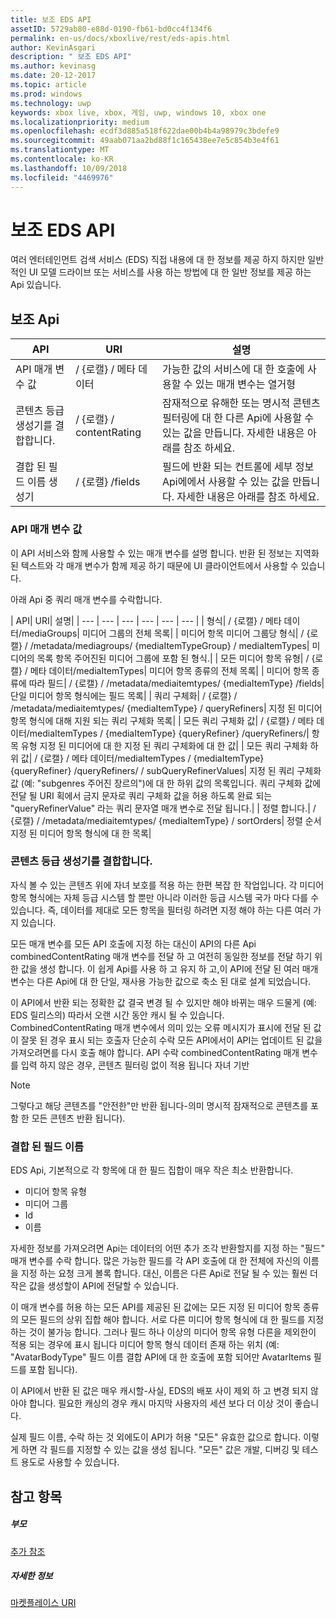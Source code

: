 ```yaml
---
title: 보조 EDS API
assetID: 5729ab80-e88d-0190-fb61-bd0cc4f134f6
permalink: en-us/docs/xboxlive/rest/eds-apis.html
author: KevinAsgari
description: " 보조 EDS API"
ms.author: kevinasg
ms.date: 20-12-2017
ms.topic: article
ms.prod: windows
ms.technology: uwp
keywords: xbox live, xbox, 게임, uwp, windows 10, xbox one
ms.localizationpriority: medium
ms.openlocfilehash: ecdf3d885a518f622dae00b4b4a98979c3bdefe9
ms.sourcegitcommit: 49aab071aa2bd88f1c165438ee7e5c854b3e4f61
ms.translationtype: MT
ms.contentlocale: ko-KR
ms.lasthandoff: 10/09/2018
ms.locfileid: "4469976"
---
```

# <a name="auxiliary-eds-apis"></a>보조 EDS API

여러 엔터테인먼트 검색 서비스 (EDS) 직접 내용에 대 한 정보를 제공 하지 하지만 일반적인 UI 모델 드라이브 또는 서비스를 사용 하는 방법에 대 한 일반 정보를 제공 하는 Api 있습니다.

<a id="ID4EQ"></a>


## <a name="auxiliary-apis"></a>보조 Api

| API| URI| 설명|
| --- | --- | --- |
| API 매개 변수 값| / {로캘} / 메타 데이터| 가능한 값의 서비스에 대 한 호출에 사용할 수 있는 매개 변수는 열거형|
| 콘텐츠 등급 생성기를 결합합니다.| / {로캘} / contentRating| 잠재적으로 유해한 또는 명시적 콘텐츠 필터링에 대 한 다른 Api에 사용할 수 있는 값을 만듭니다. 자세한 내용은 아래를 참조 하세요.|
| 결합 된 필드 이름 생성기| / {로캘} /fields| 필드에 반환 되는 컨트롤에 세부 정보 Api에에서 사용할 수 있는 값을 만듭니다. 자세한 내용은 아래를 참조 하세요.|

<a id="ID4EBC"></a>


### <a name="api-parameter-values"></a>API 매개 변수 값

이 API 서비스와 함께 사용할 수 있는 매개 변수를 설명 합니다. 반환 된 정보는 지역화 된 텍스트와 각 매개 변수가 함께 제공 하기 때문에 UI 클라이언트에서 사용할 수 있습니다.

아래 Api 중 쿼리 매개 변수를 수락합니다.

| API| URI| 설명|
| --- | --- | --- | --- | --- | --- |
| 형식| / {로캘} / 메타 데이터/mediaGroups| 미디어 그룹의 전체 목록|
| 미디어 항목 미디어 그룹당 형식| / {로캘} / /metadata/mediagroups/ {mediaItemTypeGroup} / mediaItemTypes| 미디어의 목록 항목 주어진된 미디어 그룹에 포함 된 형식.|
| 모든 미디어 항목 유형| / {로캘} / 메타 데이터/mediaItemTypes| 미디어 항목 종류의 전체 목록|
| 미디어 항목 종류에 따라 필드| / {로캘} / /metadata/mediaitemtypes/ {mediaItemType} /fields| 단일 미디어 항목 형식에는 필드 목록|
| 쿼리 구체화| / {로캘} / /metadata/mediaitemtypes/ {mediaItemType} / queryRefiners| 지정 된 미디어 항목 형식에 대해 지원 되는 쿼리 구체화 목록|
| 모든 쿼리 구체화 값| / {로캘} / 메타 데이터/mediaItemTypes / {mediaItemType} {queryRefiner} /queryRefiners/| 항목 유형 지정 된 미디어에 대 한 지정 된 쿼리 구체화에 대 한 값|
| 모든 쿼리 구체화 하위 값| / {로캘} / 메타 데이터/mediaItemTypes / {mediaItemType} {queryRefiner} /queryRefiners/ / subQueryRefinerValues| 지정 된 쿼리 구체화 값 (예: "subgenres 주어진 장르의")에 대 한 하위 값의 목록입니다. 쿼리 구체화 값에 전달 될 URI 획에서 금지 문자로 쿼리 구체화 값을 허용 하도록 완료 되는 "queryRefinerValue" 라는 쿼리 문자열 매개 변수로 전달 됩니다.|
| 정렬 합니다.| / {로캘} / /metadata/mediaitemtypes/ {mediaItemType} / sortOrders| 정렬 순서 지정 된 미디어 항목 형식에 대 한 목록|

<a id="ID4EEF"></a>


### <a name="combined-content-rating-generator"></a>콘텐츠 등급 생성기를 결합합니다.

자식 볼 수 있는 콘텐츠 위에 자녀 보호를 적용 하는 한편 복잡 한 작업입니다. 각 미디어 항목 형식에는 자체 등급 시스템 할 뿐만 아니라 이러한 등급 시스템 국가 마다 다를 수 있습니다. 즉, 데이터를 제대로 모든 항목을 필터링 하려면 지정 해야 하는 다른 여러 가지 있습니다.

모든 매개 변수를 모든 API 호출에 지정 하는 대신이 API의 다른 Api combinedContentRating 매개 변수를 전달 하 고 여전히 동일한 정보를 전달 하기 위한 값을 생성 합니다. 이 쉽게 Api를 사용 하 고 유지 하 고,이 API에 전달 된 여러 매개 변수는 다른 Api에 대 한 단일, 재사용 가능한 값으로 축소 된 대로 설계 되었습니다.

이 API에서 반환 되는 정확한 값 결국 변경 될 수 있지만 해야 바뀌는 매우 드물게 (예: EDS 릴리스의) 따라서 오랜 시간 동안 캐시 될 수 있습니다. CombinedContentRating 매개 변수에서 의미 있는 오류 메시지가 표시에 전달 된 값이 잘못 된 경우 표시 되는 호출자 단순히 수락 모든 API에서이 API는 업데이트 된 값을 가져오려면를 다시 호출 해야 합니다. API 수락 combinedContentRating 매개 변수를 입력 하지 않은 경우, 콘텐츠 필터링 없이 적용 됩니다 자녀 기반

> [!NOTE]
> 그렇다고 해당 콘텐츠를 "안전한"만 반환 됩니다-의미 명시적 잠재적으로 콘텐츠를 포함 한 모든 콘텐츠 반환 됩니다).



<a id="ID4EWF"></a>


### <a name="combined-field-name"></a>결합 된 필드 이름

EDS Api, 기본적으로 각 항목에 대 한 필드 집합이 매우 작은 최소 반환합니다.

   * 미디어 항목 유형
   * 미디어 그룹
   * Id
   * 이름

자세한 정보를 가져오려면 Api는 데이터의 어떤 추가 조각 반환할지를 지정 하는 "필드" 매개 변수를 수락 합니다. 많은 가능한 필드를 각 API 호출에 대 한 전체에 자신의 이름을 지정 하는 요청 크게 볼록 합니다. 대신, 이름은 다른 Api로 전달 될 수 있는 훨씬 더 작은 값을 생성할이 API에 전달할 수 있습니다.

이 매개 변수를 허용 하는 모든 API를 제공된 된 값에는 모든 지정 된 미디어 항목 종류의 모든 필드의 상위 집합 해야 합니다. 서로 다른 미디어 항목 형식에 대 한 필드를 지정 하는 것이 불가능 합니다. 그러나 필드 하나 이상의 미디어 항목 유형 다른을 제외한이 적용 되는 경우에 표시 됩니다 미디어 항목 형식 데이터 존재 하는 위치 (예: "AvatarBodyType" 필드 이름 결합 API에 대 한 호출에 포함 되어만 AvatarItems 필드를 포함 됩니다).

이 API에서 반환 된 값은 매우 캐시할-사실, EDS의 배포 사이 제외 하 고 변경 되지 않아야 합니다. 필요한 캐싱의 경우 캐시 마지막 사용자의 세션 보다 더 이상 것이 좋습니다.

실제 필드 이름, 수락 하는 것 외에도이 API가 허용 "모든" 유효한 값으로 합니다. 이렇게 하면 각 필드를 지정할 수 있는 값을 생성 됩니다. "모든" 값은 개발, 디버깅 및 테스트 용도로 사용할 수 있습니다.

<a id="ID4ERG"></a>


## <a name="see-also"></a>참고 항목

<a id="ID4ETG"></a>


##### <a name="parent"></a>부모  

[추가 참조](atoc-xboxlivews-reference-additional.md)


<a id="ID4E6G"></a>


##### <a name="further-information"></a>자세한 정보

[마켓플레이스 URI](../uri/marketplace/atoc-reference-marketplace.md)
